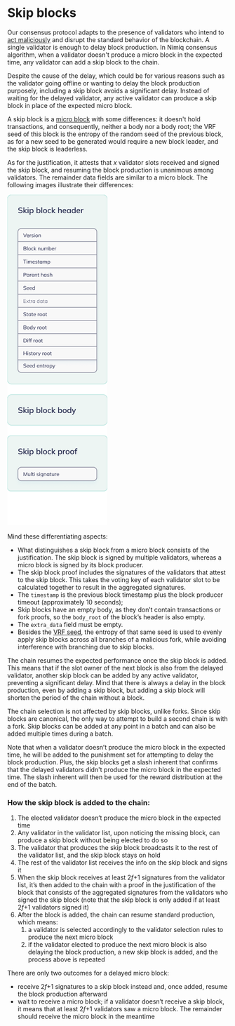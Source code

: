 # Skip blocks

Our consensus protocol adapts to the presence of validators who intend to [act maliciously](penalties.md) and disrupt the standard behavior of the blockchain. A single validator is enough to delay block production. In Nimiq consensus algorithm, when a validator doesn't produce a micro block in the expected time, any validator can add a skip block to the chain.

Despite the cause of the delay, which could be for various reasons such as the validator going offline or wanting to delay the block production purposely, including a skip block avoids a significant delay. Instead of waiting for the delayed validator, any active validator can produce a skip block in place of the expected micro block.

A skip block is a [micro block](block-format.md#micro-blocks) with some differences: it doesn't hold transactions, and consequently, neither a body nor a body root; the VRF seed of this block is the entropy of the random seed of the previous block, as for a new seed to be generated would require a new block leader, and the skip block is leaderless.

As for the justification, it attests that _x_ validator slots received and signed the skip block, and resuming the block production is unanimous among validators. The remainder data fields are similar to a micro block. The following images illustrate their differences:

![Alt Text](/assets/images/protocol/skip-block.png)

Mind these differentiating aspects:

- What distinguishes a skip block from a micro block consists of the justification. The skip block is signed by multiple validators, whereas a micro block is signed by its block producer.
- The skip block proof includes the signatures of the validators that attest to the skip block. This takes the voting key of each validator slot to be calculated together to result in the aggregated signatures.
- The `timestamp` is the previous block timestamp plus the block producer timeout (approximately 10 seconds);
- Skip blocks have an empty body, as they don’t contain transactions or fork proofs, so the `body_root` of the block’s header is also empty.
- The `extra_data` field must be empty.
- Besides the [VRF seed](verifiable-random-functions.md), the entropy of that same seed is used to evenly apply skip blocks across all branches of a malicious fork, while avoiding interference with branching due to skip blocks.

The chain resumes the expected performance once the skip block is added. This means that if the slot owner of the next block is also from the delayed validator, another skip block can be added by any active validator, preventing a significant delay. Mind that there is always a delay in the block production, even by adding a skip block, but adding a skip block will shorten the period of the chain without a block.

The chain selection is not affected by skip blocks, unlike forks. Since skip blocks are canonical, the only way to attempt to build a second chain is with a fork. Skip blocks can be added at any point in a batch and can also be added multiple times during a batch.

Note that when a validator doesn’t produce the micro block in the expected time, he will be added to the punishment set for attempting to delay the block production. Plus, the skip blocks get a slash inherent that confirms that the delayed validators didn't produce the micro block in the expected time. The slash inherent will then be used for the reward distribution at the end of the batch.

### How the skip block is added to the chain:

1. The elected validator doesn’t produce the micro block in the expected time
2. Any validator in the validator list, upon noticing the missing block, can produce a skip block without being elected to do so
3. The validator that produces the skip block broadcasts it to the rest of the validator list, and the skip block stays on hold
4. The rest of the validator list receives the info on the skip block and signs it
5. When the skip block receives at least 2*f*+1 signatures from the validator list, it’s then added to the chain with a proof in the justification of the block that consists of the aggregated signatures from the validators who signed the skip block (note that the skip block is only added if at least 2*f*+1 validators signed it)
6. After the block is added, the chain can resume standard production, which means:
   1. a validator is selected accordingly to the validator selection rules to produce the next micro block
   2. if the validator elected to produce the next micro block is also delaying the block production, a new skip block is added, and the process above is repeated

There are only two outcomes for a delayed micro block:

- receive 2*f*+1 signatures to a skip block instead and, once added, resume the block production afterward
- wait to receive a micro block; if a validator doesn’t receive a skip block, it means that at least 2*f*+1 validators saw a micro block. The remainder should receive the micro block in the meantime
